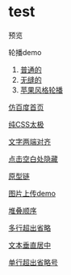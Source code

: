 # test
预览

轮播demo

  1. [普通的](https://jiangnana.fun/test/swipe-demo/demo1/index.html)
  2. [无缝的](https://jiangnana.fun/test/swipe-demo/demo2/index.html)
  3. [苹果风格轮播](https://jiangnana.fun/test/swipe-demo/demo3/index.html)

[仿百度首页](https://jiangnana.fun/test/baidu.html)

[纯CSS太极](https://jiangnana.fun/test/taichi.html)

[文字两端对齐](https://jiangnana.fun/test/两端对齐.html)

[点击空白处隐藏](https://jiangnana.fun/test/单击别处隐藏.html)

[原型链](https://jiangnana.fun/test/原型链.jpg)

[图片上传demo](https://jiangnana.fun/test/图片上传.html)

[堆叠顺序](https://jiangnana.fun/test/堆叠顺序.jpg)

[多行超出省略](https://jiangnana.fun/test/多行超出省略号.html)

[文本垂直居中](https://jiangnana.fun/test/文字垂直居中.html)

[单行超出省略号](https://jiangnana.fun/test/省略号.html)


